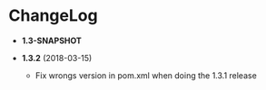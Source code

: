 # ChangeLog

* **1.3-SNAPSHOT**

* **1.3.2** (2018-03-15)
  - Fix wrongs version in pom.xml when doing the 1.3.1 release
